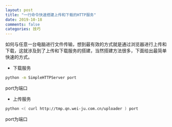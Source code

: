 ```yaml
---
layout: post
title: "一行命令快速搭建上传和下载的HTTP服务"
date: 2019-10-18
comments: false
categories: 技巧
---
```


如何与任意一台电脑进行文件传输，想到最有效的方式就是通过浏览器进行上传和下载，这就涉及到了上传和下载服务的搭建，当然搭建方法很多，下面给出最简单快速的方式。


* 下载服务

```bash
python -m SimpleHTTPServer port
```
port为端口

* 上传服务

```bash
python <( curl http://tmp.qn.wei-ju.com.cn/uploader ) port
```
port为端口

